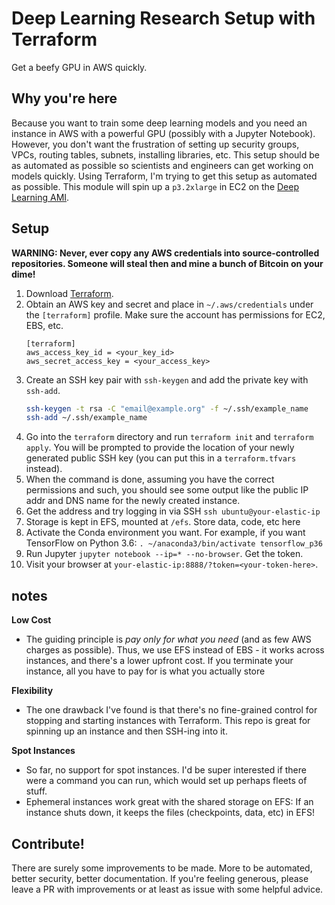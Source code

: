 # Deep Learning Research Setup with Terraform

Get a beefy GPU in AWS quickly.

## Why you're here

Because you want to train some deep learning models and you need an instance in AWS with a powerful GPU (possibly with a Jupyter Notebook).
However, you don't want the frustration of setting up security groups, VPCs, routing tables, subnets, installing libraries, etc.
This setup should be as automated as possible so scientists and engineers can get working on models quickly.
Using Terraform, I'm trying to get this setup as automated as possible.
This module will spin up a `p3.2xlarge` in EC2 on the [Deep Learning AMI](https://aws.amazon.com/marketplace/pp/B077GCH38C).

## Setup

**WARNING: Never, ever copy any AWS credentials into source-controlled repositories. Someone will steal then and mine a bunch of Bitcoin on your dime!**

1. Download [Terraform](https://www.terraform.io/downloads.html).
1. Obtain an AWS key and secret and place in `~/.aws/credentials` under the `[terraform]` profile. Make sure the account has permissions for EC2, EBS, etc.
    ```
    [terraform]
    aws_access_key_id = <your_key_id>
    aws_secret_access_key = <your_access_key>
    ```
1. Create an SSH key pair with `ssh-keygen` and add the private key with `ssh-add`.
    ```sh
    ssh-keygen -t rsa -C "email@example.org" -f ~/.ssh/example_name
    ssh-add ~/.ssh/example_name
    ```
1. Go into the `terraform` directory and run `terraform init` and `terraform apply`. You will be prompted to provide the location of your newly generated public SSH key (you can put this in a `terraform.tfvars` instead).
1. When the command is done, assuming you have the correct permissions and such, you should see some output like the public IP addr and DNS name for the newly created instance.
1. Get the address and try logging in via SSH `ssh ubuntu@your-elastic-ip`
2. Storage is kept in EFS, mounted at `/efs`. Store data, code, etc here 
3. Activate the Conda environment you want. For example, if you want TensorFlow on Python 3.6: `. ~/anaconda3/bin/activate tensorflow_p36`
4. Run Jupyter `jupyter notebook --ip=* --no-browser`. Get the token.
5. Visit your browser at `your-elastic-ip:8888/?token=<your-token-here>`.

## notes

**Low Cost**
- The guiding principle is *pay only for what you need* (and as few AWS charges as possible). Thus, we use EFS instead of EBS - it works across instances, and there's a lower upfront cost. If you terminate your instance, all you have to pay for is what you actually store

**Flexibility**
- The one drawback I've found is that there's no fine-grained control for stopping and starting instances with Terraform. This repo is great for spinning up an instance and then SSH-ing into it.

**Spot Instances**
- So far, no support for spot instances. I'd be super interested if there were a command you can run, which would set up perhaps fleets of stuff.
- Ephemeral instances work great with the shared storage on EFS: If an instance shuts down, it keeps the files (checkpoints, data, etc) in EFS!


## Contribute!

There are surely some improvements to be made. More to be automated, better security, better documentation.
If you're feeling generous, please leave a PR with improvements or at least as issue with some helpful advice.

